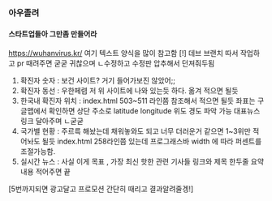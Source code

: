 ### 아우졸려
#### 스타트업들아 그만좀 만들어라



https://wuhanvirus.kr/ 여기 텍스트 양식을 많이 참고함
[!] 데브 브랜치 따서 작업하고 pr 때려주면 굳굳
    귀찮으며 ㄴ수정하고 수정판 압추해서 던져줘두됨
1. 확진자 숫자 : 보건 사이트? 거기 들어가보진 않았어;;
2. 확진자 동선 : 우한페렴 저 위 사이트에 나와 있는듯 하다. 옮겨 적으면 될듯
3. 한국내 확진자 위치 : index.html 503~511 라인쯤 참조해서 적으면 될듯 좌표는 구글맵에서 확인하면 상단 주소로 latitude longitude 위도 경도 파악 가능 대표뉴스 링크 달아주며 ㄴ굳굳
4. 국가별 현황 : 주르륵 해놨는데 채워놓와도 되고 너무 더러운거 같으면 1~3위만 적어놔도 될듯 index.html 258라인쯤 있는데 프로그래스바 width 에 따라 퍼센트를 조절가능함.
5. 실시간 뉴스 : 사실 이게 목표 , 가장 최신 핫한 관련 기사들 링크와 제목 한두줄 요약 내용 적어주면 끝


[5번까지되면 광고달고 프로모션 간단히 때리고 결과알려줄겡!]
